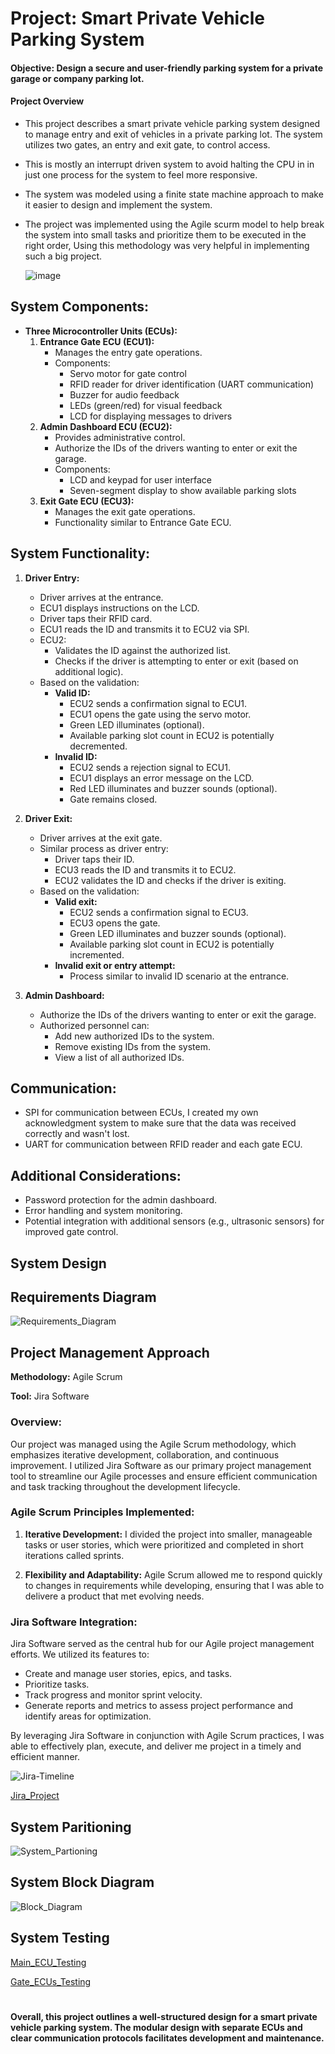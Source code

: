 # Project: Smart Private Vehicle Parking System

#### **Objective:** Design a secure and user-friendly parking system for a private garage or company parking lot.

#### **Project Overview**

* This project describes a smart private vehicle parking system designed to manage entry and exit of vehicles in a private parking lot.  The system utilizes two gates, an entry and exit gate, to control access.

* This is mostly an interrupt driven system to avoid halting the CPU in in just one process for the system to feel more responsive.

* The system was modeled using a finite state machine approach to make it easier to design and implement the system.

* The project was implemented using the Agile scurm model to help break the system into small tasks and prioritize them to be executed in the right order, Using this methodology was very helpful in implementing such a big project.

  ![image](https://github.com/eidHossam/Private_Vehicle_Parking/assets/106603484/40b02213-826a-4d9f-adf5-f3bc9f840bbb)

## **System Components:**

* **Three Microcontroller Units (ECUs):**
    1. **Entrance Gate ECU (ECU1):**
        * Manages the entry gate operations.
        * Components:
            * Servo motor for gate control
            * RFID reader for driver identification (UART communication)
            * Buzzer for audio feedback
            * LEDs (green/red) for visual feedback
            * LCD for displaying messages to drivers
    2. **Admin Dashboard ECU (ECU2):**
        * Provides administrative control.
        * Authorize the IDs of the drivers wanting to enter or exit the garage.
        * Components:
            * LCD and keypad for user interface
            * Seven-segment display to show available parking slots
    3. **Exit Gate ECU (ECU3):**
        * Manages the exit gate operations.
        * Functionality similar to Entrance Gate ECU.

## **System Functionality:**

1. **Driver Entry:**
    * Driver arrives at the entrance.
    * ECU1 displays instructions on the LCD.
    * Driver taps their RFID card.
    * ECU1 reads the ID and transmits it to ECU2 via SPI.
    * ECU2:
        * Validates the ID against the authorized list.
        * Checks if the driver is attempting to enter or exit (based on additional logic).
    * Based on the validation:
        * **Valid ID:**
            * ECU2 sends a confirmation signal to ECU1.
            * ECU1 opens the gate using the servo motor.
            * Green LED illuminates (optional).
            * Available parking slot count in ECU2 is potentially decremented.
        * **Invalid ID:**
            * ECU2 sends a rejection signal to ECU1.
            * ECU1 displays an error message on the LCD.
            * Red LED illuminates and buzzer sounds (optional).
            * Gate remains closed.

2. **Driver Exit:**
    * Driver arrives at the exit gate.
    * Similar process as driver entry:
        * Driver taps their ID.
        * ECU3 reads the ID and transmits it to ECU2.
        * ECU2 validates the ID and checks if the driver is exiting.
    * Based on the validation:
        * **Valid exit:**
            * ECU2 sends a confirmation signal to ECU3.
            * ECU3 opens the gate.
            * Green LED illuminates and buzzer sounds (optional).
            * Available parking slot count in ECU2 is potentially incremented.
        * **Invalid exit or entry attempt:**
            * Process similar to invalid ID scenario at the entrance.

3. **Admin Dashboard:**
    * Authorize the IDs of the drivers wanting to enter or exit the garage.
    * Authorized personnel can:
        * Add new authorized IDs to the system.
        * Remove existing IDs from the system.
        * View a list of all authorized IDs.

## **Communication:**

* SPI for communication between ECUs, I created my own acknowledgment system to make sure that the data was received correctly and wasn't lost.
* UART for communication between RFID reader and each gate ECU.

## **Additional Considerations:**

* Password protection for the admin dashboard.
* Error handling and system monitoring.
* Potential integration with additional sensors (e.g., ultrasonic sensors) for improved gate control.

## System Design

## Requirements Diagram
![Requirements_Diagram](https://github.com/eidHossam/Private_Vehicle_Parking/assets/106603484/add96337-5974-4d9c-b41e-f24f549cd37c)



## Project Management Approach

**Methodology:** Agile Scrum

**Tool:** Jira Software

### Overview:

Our project was managed using the Agile Scrum methodology, which emphasizes iterative development, collaboration, and continuous improvement. I utilized Jira Software as our primary project management tool to streamline our Agile processes and ensure efficient communication and task tracking throughout the development lifecycle.

### Agile Scrum Principles Implemented:

1. **Iterative Development:** I divided the project into smaller, manageable tasks or user stories, which were prioritized and completed in short iterations called sprints.

2. **Flexibility and Adaptability:** Agile Scrum allowed me to respond quickly to changes in requirements while developing, ensuring that I was able to  delivere a product that met evolving needs.


### Jira Software Integration:

Jira Software served as the central hub for our Agile project management efforts. We utilized its features to:
- Create and manage user stories, epics, and tasks.
- Prioritize  tasks.
- Track progress and monitor sprint velocity.
- Generate reports and metrics to assess project performance and identify areas for optimization.

By leveraging Jira Software in conjunction with Agile Scrum practices, I was able to effectively plan, execute, and deliver me project in a timely and efficient manner.

![Jira-Timeline](https://github.com/eidHossam/Private_Vehicle_Parking/assets/106603484/2827ea6f-d0d6-4636-b80c-6247f1bfcc95)


[Jira_Project](https://hossameid.atlassian.net/jira/software/projects/PPST/boards/2/timeline?shared=&atlOrigin=eyJpIjoiOGI0YzZmYTMwMmYzNGYyMTk0M2Q2N2M2NmQ1YTJiMDQiLCJwIjoiaiJ9)

## System Paritioning
![System_Partioning](https://github.com/eidHossam/Private_Vehicle_Parking/assets/106603484/19d9811d-15ef-417d-8547-4fa300441359)



## System Block Diagram
![Block_Diagram](https://github.com/eidHossam/Private_Vehicle_Parking/assets/106603484/80fa267f-b0c8-4019-958e-db9baa98644d)


## System Testing
[Main_ECU_Testing](https://github.com/eidHossam/Private_Vehicle_Parking/tree/master/Main_Control_ECU/TestCases)

[Gate_ECUs_Testing](https://github.com/eidHossam/Private_Vehicle_Parking/tree/master/Entrance_Gate_ECU/TestCases)

# 
**Overall, this project outlines a well-structured design for a smart private vehicle parking system. The modular design with separate ECUs and clear communication protocols facilitates development and maintenance.**
